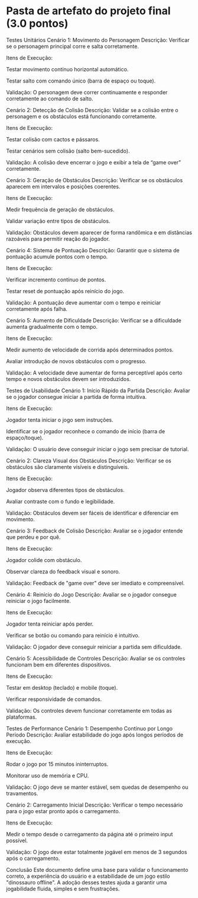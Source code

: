 # Pasta de artefato do projeto final (3.0 pontos)

Testes Unitários
Cenário 1: Movimento do Personagem
Descrição: Verificar se o personagem principal corre e salta corretamente.

Itens de Execução:

Testar movimento contínuo horizontal automático.

Testar salto com comando único (barra de espaço ou toque).

Validação: O personagem deve correr continuamente e responder corretamente ao comando de salto.

Cenário 2: Detecção de Colisão
Descrição: Validar se a colisão entre o personagem e os obstáculos está funcionando corretamente.

Itens de Execução:

Testar colisão com cactos e pássaros.

Testar cenários sem colisão (salto bem-sucedido).

Validação: A colisão deve encerrar o jogo e exibir a tela de “game over” corretamente.

Cenário 3: Geração de Obstáculos
Descrição: Verificar se os obstáculos aparecem em intervalos e posições coerentes.

Itens de Execução:

Medir frequência de geração de obstáculos.

Validar variação entre tipos de obstáculos.

Validação: Obstáculos devem aparecer de forma randômica e em distâncias razoáveis para permitir reação do jogador.

Cenário 4: Sistema de Pontuação
Descrição: Garantir que o sistema de pontuação acumule pontos com o tempo.

Itens de Execução:

Verificar incremento contínuo de pontos.

Testar reset de pontuação após reinício do jogo.

Validação: A pontuação deve aumentar com o tempo e reiniciar corretamente após falha.

Cenário 5: Aumento de Dificuldade
Descrição: Verificar se a dificuldade aumenta gradualmente com o tempo.

Itens de Execução:

Medir aumento de velocidade de corrida após determinados pontos.

Avaliar introdução de novos obstáculos com o progresso.

Validação: A velocidade deve aumentar de forma perceptível após certo tempo e novos obstáculos devem ser introduzidos.


Testes de Usabilidade
Cenário 1: Início Rápido da Partida
Descrição: Avaliar se o jogador consegue iniciar a partida de forma intuitiva.

Itens de Execução:

Jogador tenta iniciar o jogo sem instruções.

Identificar se o jogador reconhece o comando de início (barra de espaço/toque).

Validação: O usuário deve conseguir iniciar o jogo sem precisar de tutorial.

Cenário 2: Clareza Visual dos Obstáculos
Descrição: Verificar se os obstáculos são claramente visíveis e distinguíveis.

Itens de Execução:

Jogador observa diferentes tipos de obstáculos.

Avaliar contraste com o fundo e legibilidade.

Validação: Obstáculos devem ser fáceis de identificar e diferenciar em movimento.

Cenário 3: Feedback de Colisão
Descrição: Avaliar se o jogador entende que perdeu e por quê.

Itens de Execução:

Jogador colide com obstáculo.

Observar clareza do feedback visual e sonoro.

Validação: Feedback de "game over" deve ser imediato e compreensível.

Cenário 4: Reinício do Jogo
Descrição: Avaliar se o jogador consegue reiniciar o jogo facilmente.

Itens de Execução:

Jogador tenta reiniciar após perder.

Verificar se botão ou comando para reinício é intuitivo.

Validação: O jogador deve conseguir reiniciar a partida sem dificuldade.

Cenário 5: Acessibilidade de Controles
Descrição: Avaliar se os controles funcionam bem em diferentes dispositivos.

Itens de Execução:

Testar em desktop (teclado) e mobile (toque).

Verificar responsividade de comandos.

Validação: Os controles devem funcionar corretamente em todas as plataformas.

 Testes de Performance
Cenário 1: Desempenho Contínuo por Longo Período
Descrição: Avaliar estabilidade do jogo após longos períodos de execução.

Itens de Execução:

Rodar o jogo por 15 minutos ininterruptos.

Monitorar uso de memória e CPU.

Validação: O jogo deve se manter estável, sem quedas de desempenho ou travamentos.

Cenário 2: Carregamento Inicial
Descrição: Verificar o tempo necessário para o jogo estar pronto após o carregamento.

Itens de Execução:

Medir o tempo desde o carregamento da página até o primeiro input possível.

Validação: O jogo deve estar totalmente jogável em menos de 3 segundos após o carregamento.

Conclusão
Este documento define uma base para validar o funcionamento correto, a experiência do usuário e a estabilidade de um jogo estilo "dinossauro offline". A adoção desses testes ajuda a garantir uma jogabilidade fluida, simples e sem frustrações.
